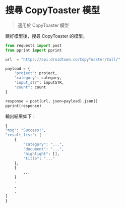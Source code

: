 # 搜尋 CopyToaster 模型

> 適用於 CopyToaster 模型

建好模型後，搜尋 CopyToaster 的模型。

```python
from requests import post
from pprint import pprint

url  = "https://api.droidtown.co/CopyToaster/Call/"

payload = {
    "project": project,
    "category": category,
    "input_str": inputSTR,
    "count": count
}

response = post(url, json=payload).json()
pprint(response)

```

輸出結果如下：

```python
{
"msg": "Success!", 
"result_list": [
    {
        "category": "...",
        "document": "...",
        "highlight": [],
        "title": "..."
    },
    {
        ...
    }
    .
    .
    .
]
}
```
